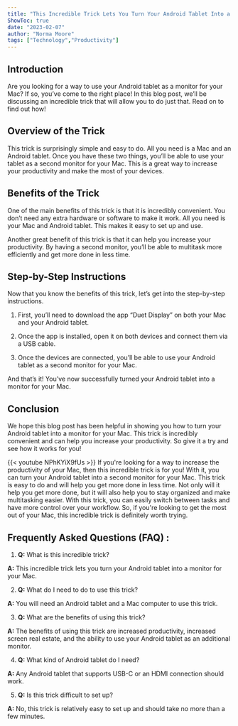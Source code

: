 ```yaml
---
title: "This Incredible Trick Lets You Turn Your Android Tablet Into a Monitor for Your Mac!"
ShowToc: true 
date: "2023-02-07"
author: "Norma Moore" 
tags: ["Technology","Productivity"]
---
```

## Introduction 
Are you looking for a way to use your Android tablet as a monitor for your Mac? If so, you’ve come to the right place! In this blog post, we’ll be discussing an incredible trick that will allow you to do just that. Read on to find out how!

## Overview of the Trick
This trick is surprisingly simple and easy to do. All you need is a Mac and an Android tablet. Once you have these two things, you’ll be able to use your tablet as a second monitor for your Mac. This is a great way to increase your productivity and make the most of your devices. 

## Benefits of the Trick
One of the main benefits of this trick is that it is incredibly convenient. You don’t need any extra hardware or software to make it work. All you need is your Mac and Android tablet. This makes it easy to set up and use. 

Another great benefit of this trick is that it can help you increase your productivity. By having a second monitor, you’ll be able to multitask more efficiently and get more done in less time. 

## Step-by-Step Instructions
Now that you know the benefits of this trick, let’s get into the step-by-step instructions. 

1. First, you’ll need to download the app “Duet Display” on both your Mac and your Android tablet. 

2. Once the app is installed, open it on both devices and connect them via a USB cable. 

3. Once the devices are connected, you’ll be able to use your Android tablet as a second monitor for your Mac. 

And that’s it! You’ve now successfully turned your Android tablet into a monitor for your Mac. 

## Conclusion
We hope this blog post has been helpful in showing you how to turn your Android tablet into a monitor for your Mac. This trick is incredibly convenient and can help you increase your productivity. So give it a try and see how it works for you!

{{< youtube NPhKYiX9fUs >}} 
If you're looking for a way to increase the productivity of your Mac, then this incredible trick is for you! With it, you can turn your Android tablet into a second monitor for your Mac. This trick is easy to do and will help you get more done in less time. Not only will it help you get more done, but it will also help you to stay organized and make multitasking easier. With this trick, you can easily switch between tasks and have more control over your workflow. So, if you're looking to get the most out of your Mac, this incredible trick is definitely worth trying.

## Frequently Asked Questions (FAQ) :
1. **Q:** What is this incredible trick?

**A:** This incredible trick lets you turn your Android tablet into a monitor for your Mac.

2. **Q:** What do I need to do to use this trick?

**A:** You will need an Android tablet and a Mac computer to use this trick.

3. **Q:** What are the benefits of using this trick?

**A:** The benefits of using this trick are increased productivity, increased screen real estate, and the ability to use your Android tablet as an additional monitor.

4. **Q:** What kind of Android tablet do I need?

**A:** Any Android tablet that supports USB-C or an HDMI connection should work.

5. **Q:** Is this trick difficult to set up?

**A:** No, this trick is relatively easy to set up and should take no more than a few minutes.


